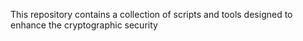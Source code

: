This repository contains a collection of scripts and tools designed to enhance the cryptographic security 
